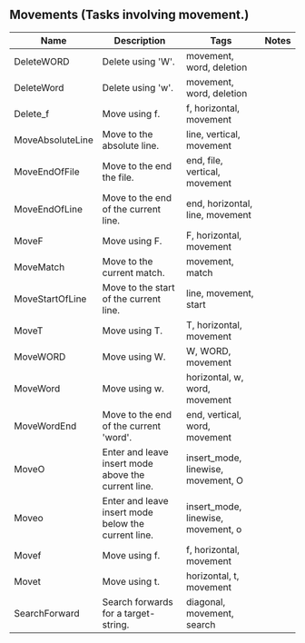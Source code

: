 ## Movements (Tasks involving movement.)
| Name | Description | Tags | Notes 
| --- | -------- | -------- | -------- |
|DeleteWORD | Delete using 'W'. |  movement,  word, deletion |
|DeleteWord | Delete using 'w'. |  movement,  word, deletion |
|Delete_f | Move using f. |  f,  horizontal, movement |
|MoveAbsoluteLine | Move to the absolute line. |  line,  vertical, movement |
|MoveEndOfFile | Move to the end the file. |  end,  file,  vertical, movement |
|MoveEndOfLine | Move to the end of the current line. |  end,  horizontal,  line, movement |
|MoveF | Move using F. |  F,  horizontal, movement |
|MoveMatch | Move to the current match. |  movement, match |
|MoveStartOfLine | Move to the start of the current line. |  line,  movement, start |
|MoveT | Move using T. |  T,  horizontal, movement |
|MoveWORD | Move using W. |  W,  WORD, movement |
|MoveWord | Move using w. |  horizontal,  w,  word, movement |
|MoveWordEnd | Move to the end of the current 'word'. |  end,  vertical,  word, movement |
|MoveO | Enter and leave insert mode above the current line. |  insert_mode,  linewise,  movement, O |
|Moveo | Enter and leave insert mode below the current line. |  insert_mode,  linewise,  movement, o |
|Movef | Move using f. |  f,  horizontal, movement |
|Movet | Move using t. |  horizontal,  t, movement |
|SearchForward | Search forwards for a target-string. |  diagonal,  movement, search |
